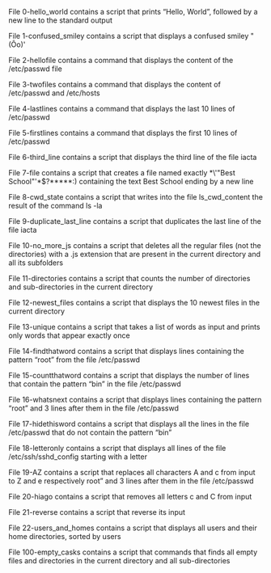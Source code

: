 File 0-hello_world contains a script that prints “Hello, World”, followed by a new line to the standard output

File 1-confused_smiley contains a script that displays a confused smiley "(Ôo)'

File 2-hellofile contains a command that displays the content of the /etc/passwd file

File 3-twofiles contains a command that displays the content of /etc/passwd and /etc/hosts

File 4-lastlines contains a command that displays the last 10 lines of /etc/passwd

File 5-firstlines contains a command that displays the first 10 lines of /etc/passwd

File 6-third_line contains a script that displays the third line of the file iacta

File 7-file contains a script that creates a file named exactly \*\\'"Best School"'\*$?*****:) containing the text Best School ending by a new line

File 8-cwd_state contains a script that writes into the file ls_cwd_content the result of the command ls -la

File 9-duplicate_last_line contains a script that duplicates the last line of the file iacta

File 10-no_more_js contains a script that deletes all the regular files (not the directories) with a .js extension that are present in the current directory and all its subfolders

File 11-directories contains a script that counts the number of directories and sub-directories in the current directory

File 12-newest_files contains a script that displays the 10 newest files in the current directory

File 13-unique contains a script that takes a list of words as input and prints only words that appear exactly once

File 14-findthatword contains a script that displays lines containing the pattern “root” from the file /etc/passwd

File 15-countthatword contains a script that displays the number of lines that contain the pattern “bin” in the file /etc/passwd

File 16-whatsnext contains a script that displays lines containing the pattern “root” and 3 lines after them in the file /etc/passwd

File 17-hidethisword contains a script that displays all the lines in the file /etc/passwd that do not contain the pattern “bin”

File 18-letteronly contains a script that displays all lines of the file /etc/ssh/sshd_config starting with a letter

File 19-AZ contains a script that replaces all characters A and c from input to Z and e respectively root” and 3 lines after them in the file /etc/passwd

File 20-hiago contains a script that removes all letters c and C from input

File 21-reverse contains a script that reverse its input

File 22-users_and_homes contains a script that displays all users and their home directories, sorted by users

File 100-empty_casks contains a script that commands that finds all empty files and directories in the current directory and all sub-directories


